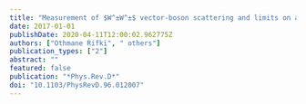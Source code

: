 ```yaml
---
title: "Measurement of $W^±W^±$ vector-boson scattering and limits on anomalous quartic gauge couplings with the ATLAS detector"
date: 2017-01-01
publishDate: 2020-04-11T12:00:02.962775Z
authors: ["Othmane Rifki", " others"]
publication_types: ["2"]
abstract: ""
featured: false
publication: "*Phys.Rev.D*"
doi: "10.1103/PhysRevD.96.012007"
---
```


